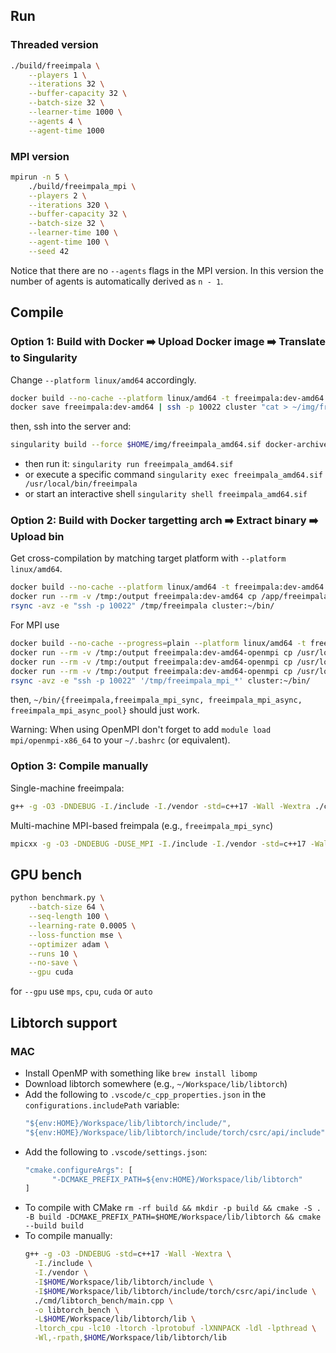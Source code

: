 
## Run

### Threaded version

```sh
./build/freeimpala \
    --players 1 \
    --iterations 32 \
    --buffer-capacity 32 \
    --batch-size 32 \
    --learner-time 1000 \
    --agents 4 \
    --agent-time 1000
```

### MPI version

```sh
mpirun -n 5 \
    ./build/freeimpala_mpi \
    --players 2 \
    --iterations 320 \
    --buffer-capacity 32 \
    --batch-size 32 \
    --learner-time 100 \
    --agent-time 100 \
    --seed 42
```

Notice that there are no `--agents` flags in the MPI version. In this version 
the number of agents is automatically derived as `n - 1`.


## Compile

### Option 1: Build with Docker ➡️ Upload Docker image ➡️ Translate to Singularity

Change `--platform linux/amd64` accordingly.

```sh
docker build --no-cache --platform linux/amd64 -t freeimpala:dev-amd64 -f Dockerfile . && \
docker save freeimpala:dev-amd64 | ssh -p 10022 cluster "cat > ~/img/freeimpala_amd64.tar"
```

then, ssh into the server and:

```sh
singularity build --force $HOME/img/freeimpala_amd64.sif docker-archive://$HOME/img/freeimpala_amd64.tar
```
- then run it: `singularity run freeimpala_amd64.sif`
- or execute a specific command `singularity exec freeimpala_amd64.sif /usr/local/bin/freeimpala`
- or start an interactive shell `singularity shell freeimpala_amd64.sif`

### Option 2: Build with Docker targetting arch ➡️ Extract binary ➡️ Upload bin

Get cross-compilation by matching target platform with `--platform linux/amd64`.

```sh
docker build --no-cache --platform linux/amd64 -t freeimpala:dev-amd64 -f Dockerfile .
docker run --rm -v /tmp:/output freeimpala:dev-amd64 cp /app/freeimpala /output/freeimpala
rsync -avz -e "ssh -p 10022" /tmp/freeimpala cluster:~/bin/
```

For MPI use

```sh
docker build --no-cache --progress=plain --platform linux/amd64 -t freeimpala:dev-amd64-openmpi -f Dockerfile.OpenMPI --build-arg OPENMPI_VERSION=5.0.5 .
docker run --rm -v /tmp:/output freeimpala:dev-amd64-openmpi cp /usr/local/bin/freeimpala_mpi_sync /output
docker run --rm -v /tmp:/output freeimpala:dev-amd64-openmpi cp /usr/local/bin/freeimpala_mpi_async /output
docker run --rm -v /tmp:/output freeimpala:dev-amd64-openmpi cp /usr/local/bin/freeimpala_mpi_async_pool /output
rsync -avz -e "ssh -p 10022" '/tmp/freeimpala_mpi_*' cluster:~/bin/
```
then, `~/bin/{freeimpala,freeimpala_mpi_sync, freeimpala_mpi_async, freeimpala_mpi_async_pool}` should just work.

Warning: When using OpenMPI don't forget to add `module load mpi/openmpi-x86_64` to your `~/.bashrc` (or equivalent).

### Option 3: Compile manually

Single-machine freeimpala:

```sh
g++ -g -O3 -DNDEBUG -I./include -I./vendor -std=c++17 -Wall -Wextra ./cmd/freeimpala/main.cpp -o freeimpala -lstdc++fs -pthread
```

Multi-machine MPI-based freimpala (e.g., `freeimpala_mpi_sync`)

```sh
mpicxx -g -O3 -DNDEBUG -DUSE_MPI -I./include -I./vendor -std=c++17 -Wall -Wextra ./cmd/freeimpala_mpi_sync/main.cpp -o freeimpala_mpi_sync -lstdc++fs -pthread
```

## GPU bench

```sh
python benchmark.py \
    --batch-size 64 \
    --seq-length 100 \
    --learning-rate 0.0005 \
    --loss-function mse \
    --optimizer adam \
    --runs 10 \
    --no-save \
    --gpu cuda
```

for `--gpu` use `mps`, `cpu`, `cuda` or `auto`


## Libtorch support

### MAC

- Install OpenMP with something like `brew install libomp`
- Download libtorch somewhere (e.g., `~/Workspace/lib/libtorch`)
- Add the following to `.vscode/c_cpp_properties.json` in the `configurations.includePath` variable:
  ```js
  "${env:HOME}/Workspace/lib/libtorch/include/",
  "${env:HOME}/Workspace/lib/libtorch/include/torch/csrc/api/include"
  ```
- Add the following to `.vscode/settings.json`:
  ```js
  "cmake.configureArgs": [
        "-DCMAKE_PREFIX_PATH=${env:HOME}/Workspace/lib/libtorch"
  ]
  ```
- To compile with CMake `rm -rf build && mkdir -p build && cmake -S . -B build -DCMAKE_PREFIX_PATH=$HOME/Workspace/lib/libtorch && cmake --build build`
- To compile manually:
  ```sh
  g++ -g -O3 -DNDEBUG -std=c++17 -Wall -Wextra \
    -I./include \
    -I./vendor \
    -I$HOME/Workspace/lib/libtorch/include \
    -I$HOME/Workspace/lib/libtorch/include/torch/csrc/api/include \
    ./cmd/libtorch_bench/main.cpp \
    -o libtorch_bench \
    -L$HOME/Workspace/lib/libtorch/lib \
    -ltorch_cpu -lc10 -ltorch -lprotobuf -lXNNPACK -ldl -lpthread \
    -Wl,-rpath,$HOME/Workspace/lib/libtorch/lib
  ```

